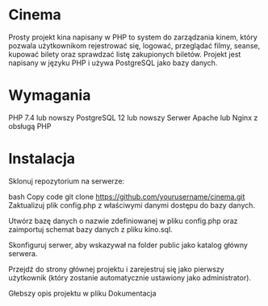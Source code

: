 # Cinema
Prosty projekt kina napisany w PHP to system do zarządzania kinem, który pozwala użytkownikom rejestrować się, logować, przeglądać filmy, seanse, kupować bilety oraz sprawdzać listę zakupionych biletów. Projekt jest napisany w języku PHP i używa PostgreSQL jako bazy danych.

# Wymagania
PHP 7.4 lub nowszy
PostgreSQL 12 lub nowszy
Serwer Apache lub Nginx z obsługą PHP

# Instalacja
Sklonuj repozytorium na serwerze:

bash
Copy code
git clone https://github.com/yourusername/cinema.git
Zaktualizuj plik config.php z właściwymi danymi dostępu do bazy danych.

Utwórz bazę danych o nazwie zdefiniowanej w pliku config.php oraz zaimportuj schemat bazy danych z pliku kino.sql.

Skonfiguruj serwer, aby wskazywał na folder public jako katalog główny serwera.

Przejdź do strony głównej projektu i zarejestruj się jako pierwszy użytkownik (który zostanie automatycznie ustawiony jako administrator).

Głebszy opis projektu w pliku Dokumentacja
